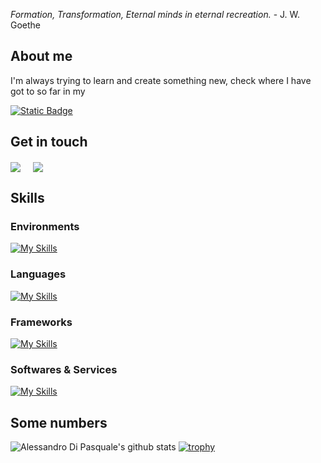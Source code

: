 _Formation, Transformation, Eternal minds in eternal recreation._
  \-  J. W. Goethe

## About me
I'm always trying to learn and create something new, check where I have got to so far in my

<a href="https://aledipa.github.io/" target="blank"><img alt="Static Badge" src="https://img.shields.io/badge/%F0%9D%92%9C-Portfolio-gray?style=for-the-badge&link=https%3A%2F%2Faledipa.github.io%2F"></a>

## Get in touch
<p align="left">
<a href="https://www.linkedin.com/in/alessandro-di-pasquale-4661b6239/" target="blank"><img align="center" src="https://img.shields.io/badge/Alessandro Di Pasquale-0077B5?style=for-the-badge&logo=linkedin&logoColor=white" /></a> &nbsp;&nbsp;&nbsp;  
<a href="mailto:aledipa.03@gmail.com" target="blank"><img align="center" src="https://img.shields.io/badge/aledipa.03@gmail.com-D14836?style=for-the-badge&logo=gmail&logoColor=white" /></a>

## Skills
### Environments
[![My Skills](https://skillicons.dev/icons?i=apple,linux,windows&theme=light)](https://skillicons.dev)
### Languages
[![My Skills](https://skillicons.dev/icons?i=python,js,html,css,cs,c,cpp,bash,dart,git,gradle,java,kotlin,mysql,sqlite,ts,php&perline=9&theme=light)](https://skillicons.dev)
### Frameworks
[![My Skills](https://skillicons.dev/icons?i=bootstrap,dotnet,express,flutter,jquery,nodejs,tailwind&theme=light)](https://skillicons.dev)
### Softwares & Services
[![My Skills](https://skillicons.dev/icons?i=androidstudio,figma,firebase,github,gitlab,vscode,wordpress,stackoverflow,npm,bots,docker&perline=9&theme=light)](https://skillicons.dev)

## Some numbers
![Alessandro Di Pasquale's github stats](https://github-readme-stats.vercel.app/api?username=aledipa&show_icons=true&hide_border=true)
[![trophy](https://github-profile-trophy.vercel.app/?username=aledipa&rank=-C,-B,-?&margin-w=15)](https://github.com/ryo-ma/github-profile-trophy)
<!--
**aledipa/aledipa** is a ✨ _special_ ✨ repository because its `README.md` (this file) appears on your GitHub profile.

Here are some ideas to get you started:

- 🔭 I’m currently working on ...
- 🌱 I’m currently learning ...
- 👯 I’m looking to collaborate on ...
- 🤔 I’m looking for help with ...
- 💬 Ask me about ...
- 📫 How to reach me: ...
- 😄 Pronouns: ...
- ⚡ Fun fact: ...
-->

